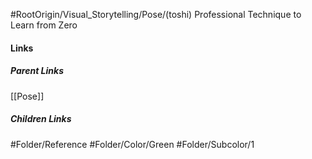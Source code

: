 #RootOrigin/Visual_Storytelling/Pose/(toshi) Professional Technique to Learn from Zero
#### Links
##### Parent Links
[[Pose]]
##### Children Links
#Folder/Reference
#Folder/Color/Green
#Folder/Subcolor/1
